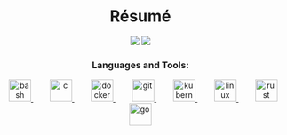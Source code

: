 <h1 align="center">R&#233;sum&#233;</h1>

<div align="center">
  <img src="https://github-readme-stats.vercel.app/api/top-langs?username=aendeavor&show_icons=true&locale=en&langs_count=3&hide_border=true&hide_title=true" /> <img src="https://github-readme-stats.vercel.app/api?username=aendeavor&show_icons=true&hide_title=true&hide_border=true&include_all_commits=true" />
</div>

<h3 align="center">Languages and Tools:</h3>

<div align="center">
  <a href="https://www.gnu.org/software/bash/" target="_blank" style="padding: 15px">
    <img
      src="https://www.vectorlogo.zone/logos/gnu_bash/gnu_bash-icon.svg"
      alt="bash"
      width="40"
      height="40"
    />
  </a>
  <a href="https://www.cprogramming.com/" target="_blank" style="padding: 15px">
    <img
      src="https://devicons.github.io/devicon/devicon.git/icons/c/c-original.svg"
      alt="c"
      width="40"
      height="40"
    />
  </a>
  <a href="https://www.docker.com/" target="_blank" style="padding: 15px">
    <img
      src="https://devicons.github.io/devicon/devicon.git/icons/docker/docker-original-wordmark.svg"
      alt="docker"
      width="40"
      height="40"
    />
  </a>
  <a href="https://git-scm.com/" target="_blank" style="padding: 15px">
    <img
      src="https://www.vectorlogo.zone/logos/git-scm/git-scm-icon.svg"
      alt="git"
      width="40"
      height="40"
    />
  </a>
  <a href="https://kubernetes.io" target="_blank" style="padding: 15px">
    <img
      src="https://www.vectorlogo.zone/logos/kubernetes/kubernetes-icon.svg"
      alt="kubernetes"
      width="40"
      height="40"
    />
  </a>
  <a href="https://www.linux.org/" target="_blank" style="padding: 15px">
    <img
      src="https://devicons.github.io/devicon/devicon.git/icons/linux/linux-original.svg"
      alt="linux"
      width="40"
      height="40"
    />
  </a>
  <a href="https://www.rust-lang.org" target="_blank" style="padding: 15px">
    <img
      src="https://devicons.github.io/devicon/devicon.git/icons/rust/rust-plain.svg"
      alt="rust"
      width="40"
      height="40"
    />
  </a>
  <a href="https://golang.org" target="_blank" style="padding: 15px">
    <img
      src="https://devicons.github.io/devicon/devicon.git/icons/go/go-original.svg"
      alt="go"
      width="40"
      height="40"
    />
  </a>
</div>
